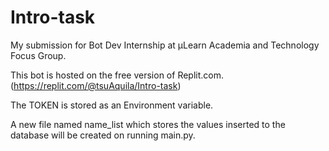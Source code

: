 # Intro-task
My submission for Bot Dev Internship at μLearn Academia and Technology Focus Group.


This bot is hosted on the free version of Replit.com. (https://replit.com/@tsuAquila/Intro-task)

The TOKEN is stored as an Environment variable.

A new file named name_list which stores the values inserted to the database will be created on running main.py.

